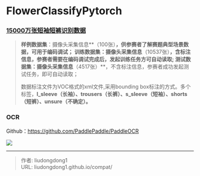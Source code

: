 # FlowerClassifyPytorch


### [15000万张短袖短裤识别数据](https://www.cvmart.net/race)

> **样例数据集**：摄像头采集信息**（100张）**，供参赛者了解赛题典型场景数据，可用于编码调试；
> **训练数据集**：摄像头采集信息**（10537张）**，含标注信息，参赛者需要在编码调试完成后，发起训练任务方可自动读取;
> **测试数据集**：摄像头采集信息**（4517张）**，不含标注信息，参赛者成功发起测试任务，即可自动读取；
>
> 数据标注文件为VOC格式的xml文件,采用bounding box标注的方式。多个标签，**l_sleeve（长袖）、trousers（长裤）、s_sleeve（短袖）、shorts（短裤）、unsure（不确定）。**

### OCR

Github：https://github.com/PaddlePaddle/PaddleOCR

![](https://gitee.com/github-25970295/blogImage/raw/master/img/image-20201031144739913.png)

---

> 作者: liudongdong1  
> URL: liudongdong1.github.io/compat/  

